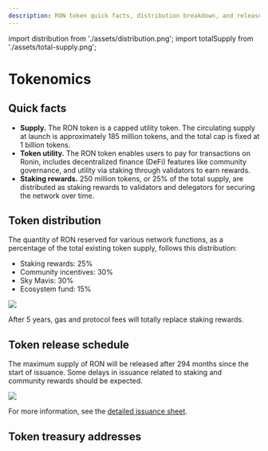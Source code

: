 ```yaml
---
description: RON token quick facts, distribution breakdown, and release schedule
---
```


import distribution from './assets/distribution.png';
import totalSupply from './assets/total-supply.png';

# Tokenomics

## Quick facts
* **Supply.** The RON token is a capped utility token. The circulating supply at launch is approximately 185 million tokens, and the total cap is fixed at 1 billion tokens.
* **Token utility.** The RON token enables users to pay for transactions on Ronin, includes decentralized finance (DeFi) features like community governance, and utility via staking through validators to earn rewards.
* **Staking rewards.** 250 million tokens, or 25% of the total supply, are distributed as staking rewards to validators and delegators for securing the network over time.

## Token distribution
The quantity of RON reserved for various network functions, as a percentage of the total existing token supply, follows this distribution:
* Staking rewards: 25%
* Community incentives: 30%
* Sky Mavis: 30%
* Ecosystem fund: 15%

<img src={distribution} width={600} />

After 5 years, gas and protocol fees will totally replace staking rewards.

## Token release schedule
The maximum supply of RON will be released after 294 months since the start of issuance. Some delays in issuance related to staking and community rewards should be expected.

<img src={totalSupply}/>

For more information, see the [detailed issuance sheet](https://docs.google.com/spreadsheets/d/1gPEbIhTLHNAupXDj71IJsF5T0oe1kB4QBY54vd74Kvo/edit#gid=0).

## Token treasury addresses

